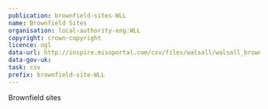 ```yaml
---
publication: brownfield-sites-WLL
name: Brownfield Sites
organisation: local-authority-eng:WLL
copyright: crown-copyright
licence: ogl
data-url: http://inspire.misoportal.com/csv/files/walsall/walsall_brownfieldregister_2017_12_29_rev1.csv
data-gov-uk: 
task: csv
prefix: brownfield-site-WLL
---
```


Brownfield sites

